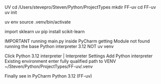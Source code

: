 UV 
cd /Users/stevepro/Steven/Python/ProjectTypes
mkdir FF-uv
cd FF-uv
uv init

uv env
source .venv/bin/activate


import sklearn
uv pip install scikit-learn


IMPORTANT
running main.py inside PyCharm getting Module not found
running the base Python interpreter 3.12 NOT uv venv

Click Python 3.12 interpreter | Interpreter Settings
Add Python interpreter
Existing environment
enter fully qualified path to VENV
~/Steven/Python/ProjectTypes/FF-uv/.venv

Finally see in PyCharm
Python 3.12 (FF-uv)